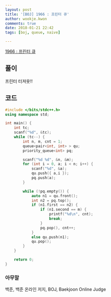 ```yaml
---
layout: post
title: '[BOJ] 1966 : 프린터 큐'
author: wookje.kwon
comments: true
date: 2018-01-21 22:42
tags: [boj, queue, naive]

---
```


[1966 : 프린터 큐](https://www.acmicpc.net/problem/1966)

## 풀이

프린터 터져욧!!

## 코드

```cpp
#include </bits/stdc++.h>
using namespace std;

int main() {
	int tc;
	scanf("%d", &tc);
	while (tc--) {
		int n, m, cnt = 1;
		queue<pair<int, int> > qu;
		priority_queue<int> pq;

		scanf("%d %d", &n, &m);
		for (int i = 0, a; i < n; i++) {
			scanf("%d", &a);
			qu.push({ a,i });
			pq.push(a);
		}

		while (!pq.empty()) {
			auto n1 = qu.front();
			int n2 = pq.top();
			if (n1.first == n2) {
				if (n1.second == m) {
					printf("%d\n", cnt);
					break;
				}
				pq.pop(), cnt++;
			}
			else qu.push(n1);
			qu.pop();
		}
	}

	return 0;
}
```

### 아무말  
백준, 백준 온라인 저지, BOJ, Baekjoon Online Judge
